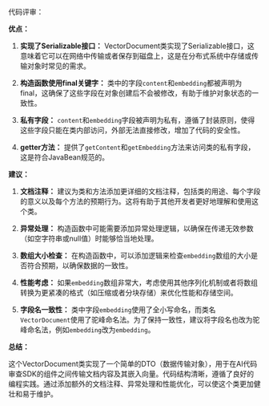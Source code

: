 代码评审：

**优点：**

1. **实现了Serializable接口：** VectorDocument类实现了Serializable接口，这意味着它可以在网络中传输或者保存到磁盘上，这是在分布式系统中存储或传输对象时常见的需求。

2. **构造函数使用final关键字：** 类中的字段`content`和`embedding`都被声明为final，这确保了这些字段在对象创建后不会被修改，有助于维护对象状态的一致性。

3. **私有字段：** `content`和`embedding`字段被声明为私有，遵循了封装原则，使得这些字段只能在类内部访问，外部无法直接修改，增加了代码的安全性。

4. **getter方法：** 提供了`getContent`和`getEmbedding`方法来访问类的私有字段，这是符合JavaBean规范的。

**建议：**

1. **文档注释：** 建议为类和方法添加更详细的文档注释，包括类的用途、每个字段的意义以及每个方法的预期行为。这将有助于其他开发者更好地理解和使用这个类。

2. **异常处理：** 构造函数中可能需要添加异常处理逻辑，以确保在传递无效参数（如空字符串或null值）时能够恰当地处理。

3. **数组大小检查：** 在构造函数中，可以添加逻辑来检查`embedding`数组的大小是否符合预期，以确保数据的一致性。

4. **性能考虑：** 如果`embedding`数组非常大，考虑使用其他序列化机制或者将数组转换为更紧凑的格式（如压缩或者分块存储）来优化性能和存储空间。

5. **字段名一致性：** 类中字段`embedding`使用了全小写命名，而类名`VectorDocument`使用了驼峰命名法。为了保持一致性，建议将字段名也改为驼峰命名法，例如`embedding`改为`embedding`。

**总结：**

这个VectorDocument类实现了一个简单的DTO（数据传输对象），用于在AI代码审查SDK的组件之间传输文档内容及其嵌入向量。代码结构清晰，遵循了良好的编程实践。通过添加额外的文档注释、异常处理和性能优化，可以使这个类更加健壮和易于维护。